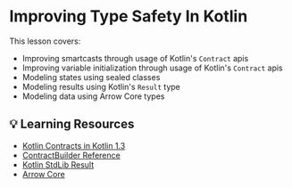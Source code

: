 # Improving Type Safety In Kotlin

This lesson covers:
- Improving smartcasts through usage of Kotlin's `Contract` apis
- Improving variable initialization through usage of Kotlin's `Contract` apis
- Modeling states using sealed classes
- Modeling results using Kotlin's `Result` type
- Modeling data using Arrow Core types

## 💡 Learning Resources
- [Kotlin Contracts in Kotlin 1.3](https://kotlinlang.org/docs/whatsnew13.html#contracts)
- [ContractBuilder Reference](https://kotlinlang.org/api/latest/jvm/stdlib/kotlin.contracts/-contract-builder/)
- [Kotlin StdLib Result](https://kotlinlang.org/api/latest/jvm/stdlib/kotlin/-result/)
- [Arrow Core](https://arrow-kt.io/docs/core/)
